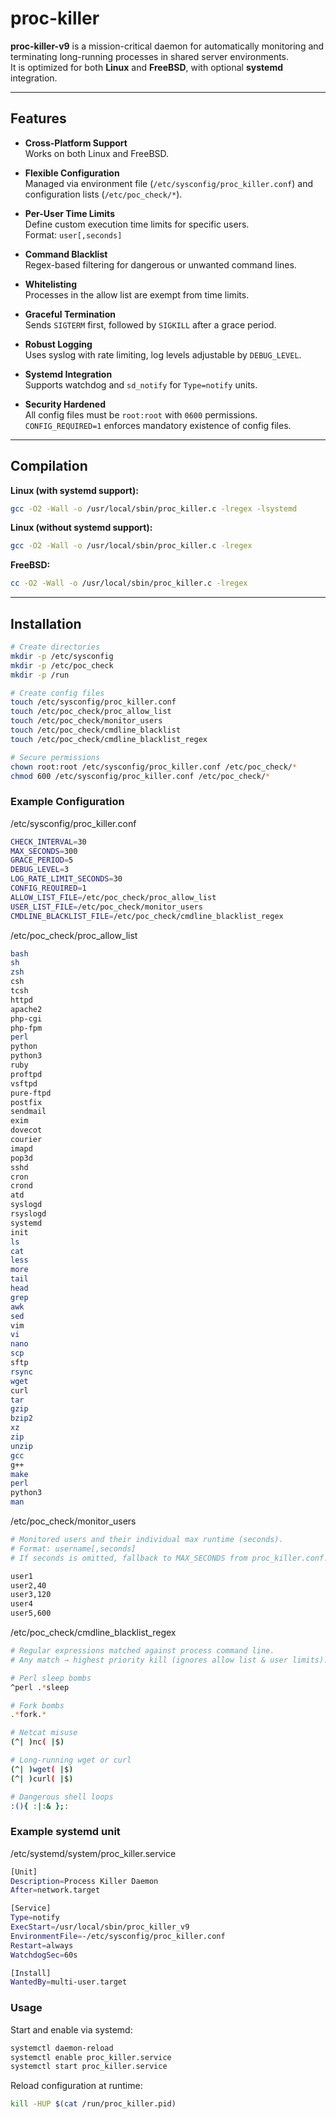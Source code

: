 # proc-killer

**proc-killer-v9** is a mission-critical daemon for automatically monitoring and terminating long-running processes in shared server environments.  
It is optimized for both **Linux** and **FreeBSD**, with optional **systemd** integration.

---

## Features

- **Cross-Platform Support**  
  Works on both Linux and FreeBSD.

- **Flexible Configuration**  
  Managed via environment file (`/etc/sysconfig/proc_killer.conf`) and configuration lists (`/etc/poc_check/*`).

- **Per-User Time Limits**  
  Define custom execution time limits for specific users.  
  Format: `user[,seconds]`

- **Command Blacklist**  
  Regex-based filtering for dangerous or unwanted command lines.

- **Whitelisting**  
  Processes in the allow list are exempt from time limits.

- **Graceful Termination**  
  Sends `SIGTERM` first, followed by `SIGKILL` after a grace period.

- **Robust Logging**  
  Uses syslog with rate limiting, log levels adjustable by `DEBUG_LEVEL`.

- **Systemd Integration**  
  Supports watchdog and `sd_notify` for `Type=notify` units.

- **Security Hardened**  
  All config files must be `root:root` with `0600` permissions.  
  `CONFIG_REQUIRED=1` enforces mandatory existence of config files.

---

## Compilation

**Linux (with systemd support):**
```bash
gcc -O2 -Wall -o /usr/local/sbin/proc_killer.c -lregex -lsystemd
```

**Linux (without systemd support):**
```bash
gcc -O2 -Wall -o /usr/local/sbin/proc_killer.c -lregex
```

**FreeBSD:**
```bash
cc -O2 -Wall -o /usr/local/sbin/proc_killer.c -lregex
```
---

## Installation

```bash
# Create directories
mkdir -p /etc/sysconfig
mkdir -p /etc/poc_check
mkdir -p /run

# Create config files
touch /etc/sysconfig/proc_killer.conf
touch /etc/poc_check/proc_allow_list
touch /etc/poc_check/monitor_users
touch /etc/poc_check/cmdline_blacklist
touch /etc/poc_check/cmdline_blacklist_regex

# Secure permissions
chown root:root /etc/sysconfig/proc_killer.conf /etc/poc_check/*
chmod 600 /etc/sysconfig/proc_killer.conf /etc/poc_check/*
```

### Example Configuration
/etc/sysconfig/proc_killer.conf
```bash
CHECK_INTERVAL=30
MAX_SECONDS=300
GRACE_PERIOD=5
DEBUG_LEVEL=3
LOG_RATE_LIMIT_SECONDS=30
CONFIG_REQUIRED=1
ALLOW_LIST_FILE=/etc/poc_check/proc_allow_list
USER_LIST_FILE=/etc/poc_check/monitor_users
CMDLINE_BLACKLIST_FILE=/etc/poc_check/cmdline_blacklist_regex
```

/etc/poc_check/proc_allow_list
```bash
bash
sh
zsh
csh
tcsh
httpd
apache2
php-cgi
php-fpm
perl
python
python3
ruby
proftpd
vsftpd
pure-ftpd
postfix
sendmail
exim
dovecot
courier
imapd
pop3d
sshd
cron
crond
atd
syslogd
rsyslogd
systemd
init
ls
cat
less
more
tail
head
grep
awk
sed
vim
vi
nano
scp
sftp
rsync
wget
curl
tar
gzip
bzip2
xz
zip
unzip
gcc
g++
make
perl
python3
man
```

/etc/poc_check/monitor_users
```bash
# Monitored users and their individual max runtime (seconds).
# Format: username[,seconds]
# If seconds is omitted, fallback to MAX_SECONDS from proc_killer.conf.

user1
user2,40
user3,120
user4
user5,600
```

/etc/poc_check/cmdline_blacklist_regex
```bash
# Regular expressions matched against process command line.
# Any match → highest priority kill (ignores allow list & user limits).

# Perl sleep bombs
^perl .*sleep

# Fork bombs
.*fork.*

# Netcat misuse
(^| )nc( |$)

# Long-running wget or curl
(^| )wget( |$)
(^| )curl( |$)

# Dangerous shell loops
:(){ :|:& };:
```
### Example systemd unit
/etc/systemd/system/proc_killer.service
```bash
[Unit]
Description=Process Killer Daemon
After=network.target

[Service]
Type=notify
ExecStart=/usr/local/sbin/proc_killer_v9
EnvironmentFile=-/etc/sysconfig/proc_killer.conf
Restart=always
WatchdogSec=60s

[Install]
WantedBy=multi-user.target

```

### Usage
Start and enable via systemd:
```bash
systemctl daemon-reload
systemctl enable proc_killer.service
systemctl start proc_killer.service

```
Reload configuration at runtime:
```bash
kill -HUP $(cat /run/proc_killer.pid)
```
